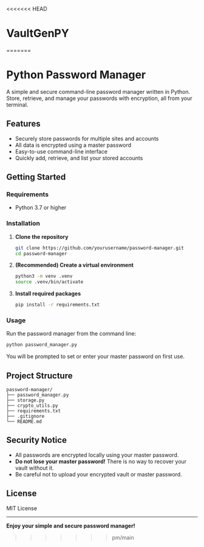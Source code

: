 <<<<<<< HEAD
# VaultGenPY
=======
# Python Password Manager

A simple and secure command-line password manager written in Python. Store, retrieve, and manage your passwords with encryption, all from your terminal.

## Features

- Securely store passwords for multiple sites and accounts
- All data is encrypted using a master password
- Easy-to-use command-line interface
- Quickly add, retrieve, and list your stored accounts

## Getting Started

### Requirements

- Python 3.7 or higher

### Installation

1. **Clone the repository**

   ```bash
   git clone https://github.com/yourusername/password-manager.git
   cd password-manager
   ```

2. **(Recommended) Create a virtual environment**

   ```bash
   python3 -m venv .venv
   source .venv/bin/activate
   ```

3. **Install required packages**
   ```bash
   pip install -r requirements.txt
   ```

### Usage

Run the password manager from the command line:

```bash
python password_manager.py
```

You will be prompted to set or enter your master password on first use.

## Project Structure

```
password-manager/
├── password_manager.py
├── storage.py
├── crypto_utils.py
├── requirements.txt
├── .gitignore
└── README.md
```

## Security Notice

- All passwords are encrypted locally using your master password.
- **Do not lose your master password!** There is no way to recover your vault without it.
- Be careful not to upload your encrypted vault or master password.

## License

MIT License

---

**Enjoy your simple and secure password manager!**
>>>>>>> pm/main
